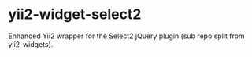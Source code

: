 yii2-widget-select2
===================

Enhanced Yii2 wrapper for the Select2 jQuery plugin (sub repo split from yii2-widgets).
